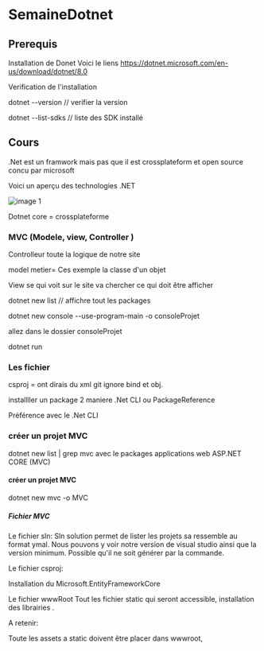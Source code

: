 # SemaineDotnet

## Prerequis

Installation de Donet
Voici le liens https://dotnet.microsoft.com/en-us/download/dotnet/8.0

Verification de l'installation 

dotnet --version // verifier la version 

dotnet --list-sdks // liste des SDK installé 

## Cours 

.Net est un framwork mais pas que il est crossplateform  et open source concu par microsoft 

Voici un aperçu des technologies .NET

![ image 1]('1.png')

Dotnet core = crossplateforme 

### MVC (Modele, view, Controller )

Controlleur toute la logique de notre site 

model metier= Ces exemple la classe d'un objet 

View se qui voit sur le site va chercher ce qui doit être afficher 

dotnet new list // affichre tout les packages 

dotnet new console --use-program-main -o consoleProjet 

allez dans le dossier consoleProjet 

dotnet run 

### Les fichier 
csproj = ont dirais du xml 
git ignore bind et obj. 

installller un package 2 maniere .Net CLI ou PackageReference  

Préférence avec le .Net CLI 

### créer un projet MVC 
dotnet new list | grep mvc
avec le packages applications web ASP.NET CORE (MVC)


#### créer un projet MVC 
dotnet new mvc -o MVC 

##### Fichier MVC 

Le fichier sln: 
Sln solution permet de lister les projets sa ressemble au format ymal. 
Nous pouvons y voir notre version de visual studio ainsi que la version minimum. Possible qu'il ne soit générer par la commande. 

Le fichier csproj: 

Installation du Microsoft.EntityFrameworkCore 

Le fichier wwwRoot 
Tout les fichier static qui seront accessible, installation des librairies . 

A retenir: 

Toute les assets a static doivent être placer dans wwwroot, 